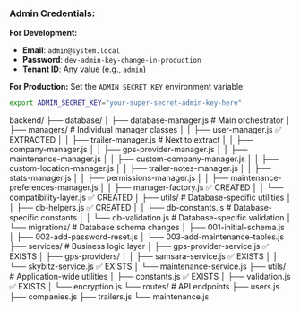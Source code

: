 ### Admin Credentials:

**For Development:**
- **Email**: ``admin@system.local``
- **Password**: `dev-admin-key-change-in-production`
- **Tenant ID**: Any value (e.g., `admin`)

**For Production:**
Set the `ADMIN_SECRET_KEY` environment variable:
```bash
export ADMIN_SECRET_KEY="your-super-secret-admin-key-here"
```

backend/
├── database/
│   ├── database-manager.js          # Main orchestrator
│   ├── managers/                    # Individual manager classes
│   │   ├── user-manager.js         ✅ EXTRACTED
│   │   ├── trailer-manager.js      # Next to extract
│   │   ├── company-manager.js
│   │   ├── gps-provider-manager.js
│   │   ├── maintenance-manager.js
│   │   ├── custom-company-manager.js
│   │   ├── custom-location-manager.js
│   │   ├── trailer-notes-manager.js
│   │   ├── stats-manager.js
│   │   ├── permissions-manager.js
│   │   ├── maintenance-preferences-manager.js
│   │   ├── manager-factory.js      ✅ CREATED
│   │   └── compatibility-layer.js  ✅ CREATED
│   ├── utils/                      # Database-specific utilities
│   │   ├── db-helpers.js          ✅ CREATED
│   │   ├── db-constants.js        # Database-specific constants
│   │   └── db-validation.js       # Database-specific validation
│   └── migrations/                 # Database schema changes
│       ├── 001-initial-schema.js
│       ├── 002-add-password-reset.js
│       └── 003-add-maintenance-tables.js
├── services/                       # Business logic layer
│   ├── gps-provider-service.js    ✅ EXISTS
│   ├── gps-providers/
│   │   ├── samsara-service.js     ✅ EXISTS
│   │   └── skybitz-service.js     ✅ EXISTS
│   └── maintenance-service.js
├── utils/                         # Application-wide utilities
│   ├── constants.js               ✅ EXISTS
│   ├── validation.js              ✅ EXISTS
│   └── encryption.js
└── routes/                        # API endpoints
    ├── users.js
    ├── companies.js
    ├── trailers.js
    └── maintenance.js